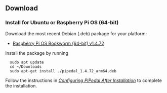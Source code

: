 ## Download

### Install for Ubuntu or Raspberry Pi OS (64-bit)

Download the most recent Debian (.deb) package for your platform:

- <a href="https://github.com/rerdavies/pipedal/releases/download/v1.4.72a/pipedal_1.4.72_arm64.deb">Raspberry Pi OS Bookworm (64-bit) v1.4.72</a>


Install the package by running 

```
  sudo apt update
  cd ~/Downloads  
  sudo apt-get install ./pipedal_1.4.72_arm64.deb
```

Follow the instructions in [_Configuring PiPedal After Installation_](https://rerdavies.github.io/pipedal/Configuring.html) to complete the installation.
